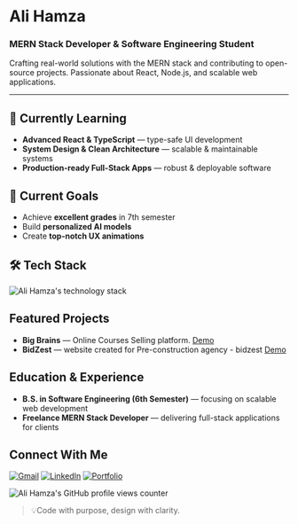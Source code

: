 <!-- Ali Hamza GitHub profile README - MERN stack developer, open source, React, Node.js, JavaScript, software engineering student -->

<div>
  <h1>Ali Hamza</h1>
  <h3>MERN Stack Developer & Software Engineering Student</h3>
  <p>Crafting real-world solutions with the MERN stack and contributing to open-source projects. Passionate about React, Node.js, and scalable web applications.</p>
</div>

---

## 🧠 Currently Learning
- **Advanced React & TypeScript** — type-safe UI development
- **System Design & Clean Architecture** — scalable & maintainable systems
- **Production-ready Full-Stack Apps** — robust & deployable software

## 🎯 Current Goals
- Achieve **excellent grades** in 7th semester
- Build **personalized AI models**
- Create **top-notch UX animations**

## 🛠️ Tech Stack
<p>
  <img src="https://skillicons.dev/icons?i=tailwind,mongodb,express,react,next,postman,typescript,js,cpp,cs" alt="Ali Hamza's technology stack" />
</p>


##  Featured Projects
- **Big Brains** — Online Courses Selling platform. [Demo](https://bigbrainss.vercel.app/)
- **BidZest** — website created for Pre-construction agency - bidzest  [Demo](https://bidzest.vercel.app/)

## Education & Experience
- **B.S. in Software Engineering (6th Semester)** — focusing on scalable web development
- **Freelance MERN Stack Developer** — delivering full-stack applications for clients

##  Connect With Me
<p>
  <a href="mailto:contact.developer.hamza@gmail.com"><img src="https://img.shields.io/badge/Gmail-D14836?style=for-the-badge&logo=gmail&logoColor=white" alt="Gmail" /></a>
  <a href="https://www.linkedin.com/in/contact-with-alihamza/"><img src="https://img.shields.io/badge/LinkedIn-0077B5?style=for-the-badge&logo=linkedin&logoColor=white" alt="LinkedIn" /></a>
  <a href="https://alihamza-portfolio.vercel.app/"><img src="https://img.shields.io/badge/Portfolio-blue?style=for-the-badge&logo=vercel&logoColor=white" alt="Portfolio" /></a>
</p>

<p >
  <img src="https://komarev.com/ghpvc/?username=thealihamza04&color=brightgreen" alt="Ali Hamza's GitHub profile views counter" />
</p>

<blockquote>💡Code with purpose, design with clarity. </blockquote>
